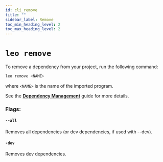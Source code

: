 ```yaml
---
id: cli_remove
title: ""
sidebar_label: Remove
toc_min_heading_level: 2
toc_max_heading_level: 2
---
```

[general tags]: # (cli, leo_remove, remove_dependency, dependency, dependency_management, imports)

# `leo remove`

To remove a dependency from your project, run the following command:

```bash
leo remove <NAME>
```
where `<NAME>` is the name of the imported program.

See the **[Dependency Management](./../guides/02_dependencies.md)** guide for more details.

### Flags:

#### `--all`
Removes all dependencies (or dev dependencies, if used with --dev).

#### `-dev`
Removes dev dependencies.


